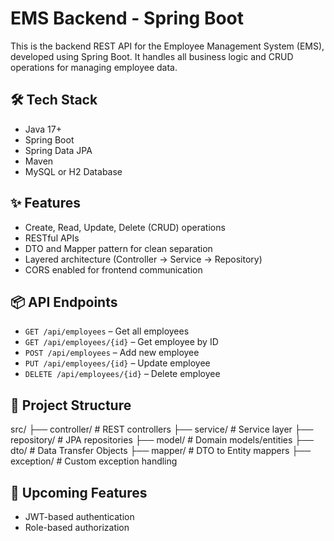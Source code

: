 # EMS Backend - Spring Boot

This is the backend REST API for the Employee Management System (EMS), developed using Spring Boot. It handles all business logic and CRUD operations for managing employee data.

## 🛠 Tech Stack
- Java 17+
- Spring Boot
- Spring Data JPA
- Maven
- MySQL or H2 Database

## ✨ Features
- Create, Read, Update, Delete (CRUD) operations
- RESTful APIs
- DTO and Mapper pattern for clean separation
- Layered architecture (Controller → Service → Repository)
- CORS enabled for frontend communication

## 📦 API Endpoints
- `GET /api/employees` – Get all employees
- `GET /api/employees/{id}` – Get employee by ID
- `POST /api/employees` – Add new employee
- `PUT /api/employees/{id}` – Update employee
- `DELETE /api/employees/{id}` – Delete employee

## 🧱 Project Structure

src/
├── controller/ # REST controllers
├── service/ # Service layer
├── repository/ # JPA repositories
├── model/ # Domain models/entities
├── dto/ # Data Transfer Objects
├── mapper/ # DTO to Entity mappers
├── exception/ # Custom exception handling

## 🚀 Upcoming Features
- JWT-based authentication
- Role-based authorization
